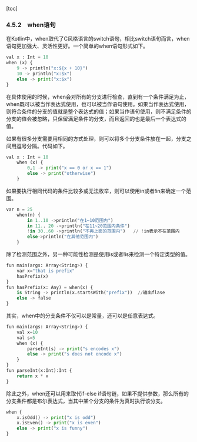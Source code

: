 [toc]

### 4.5.2　when语句

在Kotlin中，when取代了C风格语言的switch语句，相比switch语句而言，when语句更加强大、灵活性更好。一个简单的when语句形式如下。

```python
val x : Int = 10
when (x) {
    9 -> println("x:${x + 10}")
    10 -> println("x:$x")
    else -> print("x:$x")
}
```

在具体使用的时候，when会对所有的分支进行检查，直到有一个条件满足为止，when既可以被当作表达式使用，也可以被当作语句使用。如果当作表达式使用，则符合条件的分支的值就是整个表达式的值；如果当作语句使用，则不满足条件的分支的值会被忽略，只保留满足条件的分支，而且返回的也是最后一个表达式的值。

如果有很多分支需要用相同的方式处理，则可以将多个分支条件放在一起，分支之间用逗号分隔。代码如下。

```python
val x : Int = 10
    when (x) {
        0,1 -> print("x == 0 or x == 1")
        else -> print("otherwise")
    }
```

如果要执行相同代码的条件比较多或无法枚举，则可以使用in或者!in来确定一个范围。

```python
var n = 25
    when(n) {
        in 1..10 ->println("在1~10范围内")
        in 11.. 20 ->println("在11~20范围内条件")
        !in 30..60 ->println("不再上面的范围内")   // !in表示不在范围内
        else->println("在其他范围内")
    }
```

除了检测范围之外，另一种可能性检测是使用is或者!is来检测一个特定类型的值。

```python
fun main(args: Array<String>) {
    var x="that is prefix"
    hasPrefix(x)
}
fun hasPrefix(x: Any) = when(x) {
    is String -> println(x.startsWith("prefix"))  //输出flase
    else -> false
}
```

其实，when中的分支条件不仅可以是常量，还可以是任意表达式。

```python
fun main(args: Array<String>) {
    val x=10
    val s=5
    when (x) {
        parseInt(s) -> print("s encodes x")
        else -> print("s does not encode x")
    }
}
fun parseInt(x:Int):Int {
    return x * x
}
```

除此之外，when还可以用来取代if-else if语句链，如果不提供参数，那么所有的分支条件都是布尔表达式，当其中某个分支的条件为真时执行该分支。

```python
when {
    x.isOdd() -> print("x is odd")
    x.isEven() -> print("x is even")
    else -> print("x is funny")
}
```

